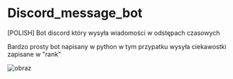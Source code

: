 # Discord_message_bot
[POLISH] Bot discord który wysyła wiadomości w odstępach czasowych

Bardzo prosty bot napisany w python w tym przypatku wysyła ciekawostki zapisane w "rank"

![obraz](https://github.com/kolinov2/Discord_message_bot/assets/94188817/1ec5ecae-d929-4882-818b-7e4660740a9c)
